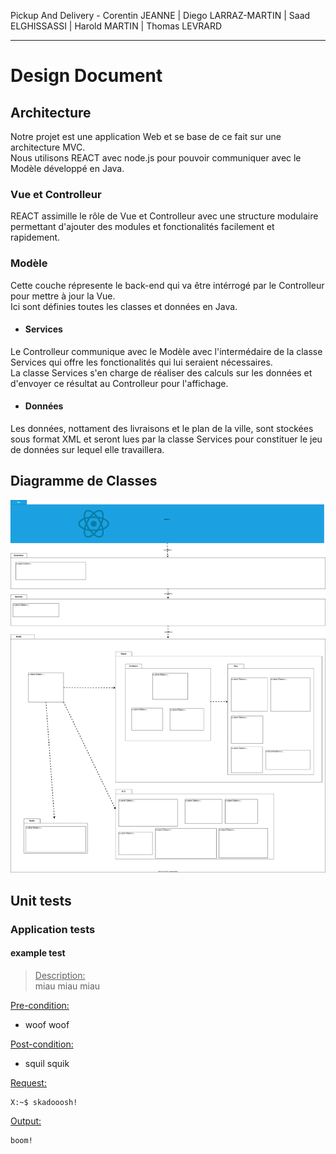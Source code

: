 Pickup And Delivery - Corentin JEANNE | Diego LARRAZ-MARTIN | Saad ELGHISSASSI | Harold MARTIN | Thomas LEVRARD

---

# Design Document

## Architecture

Notre projet est une application Web et se base de ce fait sur une architecture MVC. <br/>
Nous utilisons REACT avec node.js pour pouvoir communiquer avec le Modèle développé en Java.<br/>


### Vue et Controlleur
REACT assimille le rôle de Vue et Controlleur avec une structure modulaire permettant d'ajouter des modules et fonctionalités facilement et rapidement.

### Modèle
Cette couche répresente le back-end qui va être intérrogé par le Controlleur pour mettre à jour la Vue.<br/>
Ici sont définies toutes les classes et données en Java. <br/>

- #### Services
Le Controlleur communique avec le Modèle avec l'intermédaire de la classe Services qui offre les fonctionalités qui lui seraient nécessaires.<br/>
La classe Services s'en charge de réaliser des calculs sur les données et d'envoyer ce résultat au Controlleur pour l'affichage.

- #### Données
Les données, nottament des livraisons et le plan de la ville, sont stockées sous format XML et seront lues par la classe Services pour constituer le jeu de données sur lequel elle travaillera.

<div style="page-break-after: always"></div>

## Diagramme de Classes


![Diagramme de classes MVC](./ClassDiagramm.svg)

<div style="page-break-after: always"></div>


## Unit tests

### Application tests

#### example test
><ins>Description:</ins><br>
> miau miau miau

<ins>Pre-condition:</ins>
- woof woof

<ins>Post-condition:</ins>
- squil squik

<ins>Request:</ins>
```console
X:~$ skadooosh!
```

<ins>Output:</ins>
```console
boom!
```


